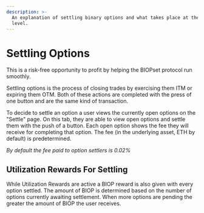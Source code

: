```yaml
---
description: >-
  An explanation of settling binary options and what takes place at the protocol
  level.
---
```


# Settling Options

This is a risk-free opportunity to profit by helping the BIOPset protocol run smoothly.

Settling options is the process of closing trades by exercising them ITM or expiring them OTM. Both of these actions are completed with the press of one button and are the same kind of transaction.

To decide to settle an option a user views the currently open options on the "Settle" page. On this tab, they are able to view open options and settle them with the push of a button. Each open option shows the fee they will receive for completing that option. The fee \(in the underlying asset, ETH by default\) is predetermined.

_By default the fee paid to option settlers is 0.02%_

## Utilization Rewards For Settling

While Utilization Rewards are active a BIOP reward is also given with every option settled. The amount of BIOP is determined based on the number of options currently awaiting settlement. When more options are pending the greater the amount of BIOP the user receives.
